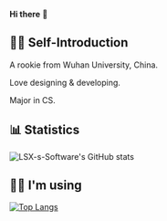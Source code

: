 **Hi there** 👋

## 🙋‍♂️ Self-Introduction

A rookie from Wuhan University, China.

Love designing & developing.

Major in CS.

## 📊 Statistics

![LSX-s-Software's GitHub stats](https://github-readme-stats-mocha-seven.vercel.app/api?theme=transparent&username=LSX-s-Software&show_icons=true&include_all_commits=true&count_private=true)

## 👨‍💻 I'm using

[![Top Langs](https://github-readme-stats-mocha-seven.vercel.app/api/top-langs/?theme=transparent&username=LSX-s-Software&layout=compact&hide=Makefile,QML,CSS,LESS&langs_count=10&exclude_repo=HomeworkChecker,SSLIVE2019,SSLIVE2020-Special)](https://github.com/LSX-s-Software?tab=repositories)
